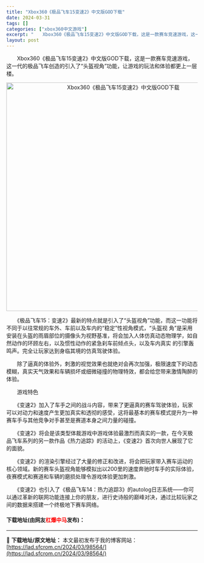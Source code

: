 ```yaml
---
title: "Xbox360《极品飞车15变速2》中文版GOD下载"
date: 2024-03-31
tags: []
categories: ["xbox360中文游戏"]
excerpt: "　　Xbox360《极品飞车15变速2》中文版GOD下载，这是一款赛车竞速游戏，这一代的极品飞车创造的引入了&ldquo;头盔视角&rdquo;功能，让游戏的玩法和体验都更上一层楼。 　　《极品飞车15：变速2》最新的特点就是引入了&ldquo;头盔视角&rdquo;功能，而这一功能将不同于以往常规&hellip;"
layout: post
---
```


 <p>　　Xbox360《极品飞车15变速2》中文版GOD下载，这是一款赛车竞速游戏，这一代的极品飞车创造的引入了&ldquo;头盔视角&rdquo;功能，让游戏的玩法和体验都更上一层楼。</p> <p align="center"><img align="" border="0" src="https://lad.sfcrom.cn/wp-content/uploads/2024/03/20240330_6608404a1ac90.webp" width="600" alt="Xbox360《极品飞车15变速2》中文版GOD下载" /></p> <p>　　《极品飞车15：变速2》最新的特点就是引入了&ldquo;头盔视角&rdquo;功能，而这一功能将不同于以往常规的车外、车前以及车内的&ldquo;稳定&rdquo;性视角模式，&ldquo;头盔视 角&rdquo;是采用安装在头盔的雨眉部位的摄像头为视野基准，将会加入人体仿真动态物理学，如自然动作的环顾左右，以及惯性动作的紧急刹车前倾点头，以及车内真实 的引擎轰鸣声。完全让玩家达到身临其境的仿真驾驶体验。</p> <p>　　除了逼真的体验外，刺激的视觉效果也就绝对会再次加强，极限速度下的动态模糊，真实天气效果和车辆损坏或细微碰撞的物理特效，都会给您带来激情陶醉的体验。</p> <p>　　游戏特色</p> <p>　　《变速2》加入了车手之间的战斗内容，带来了更逼真的赛车驾驶体验，玩家可以对动力和速度产生更加真实和透彻的感受，这将最基本的赛车模式提升为一种赛车手与其他竞争对手甚至是赛道本身之间力量的碰撞。</p> <p>　　《变速2》将会是该类型体裁游戏中游戏体验最激烈而真实的一款，在今天极品飞车系列的另一款作品《热力追踪》的活动上，《变速2》首次向世人展现了它的面貌。</p> <p>　　《变速2》的渲染引擎经过了大量的修正和改进，将会把玩家带入赛车运动的核心领域。新的赛车头盔视角能够模拟出以200里的速度奔驰时车手的实际体验，夜赛模式和赛道和车辆的磨损处理令游戏体验更加刺激。</p> <p>　　《变速2》也引入了《极品飞车14：热力追踪3》的autolog日志系统&mdash;&mdash;你可以通过革新的联网功能连接上你的朋友，进行史诗般的巅峰对决，通过比较玩家之间的数据来搭建一个终极地下赛车网络。</p> <p><h4>下载地址(由网友<font color="red">杠爆中马</font>发布)：</h4></p> 

---
📖 **下载地址/原文地址：** 本文最初发布于我的博客网站：[https://lad.sfcrom.cn/2024/03/98564/](https://lad.sfcrom.cn/2024/03/98564/)
